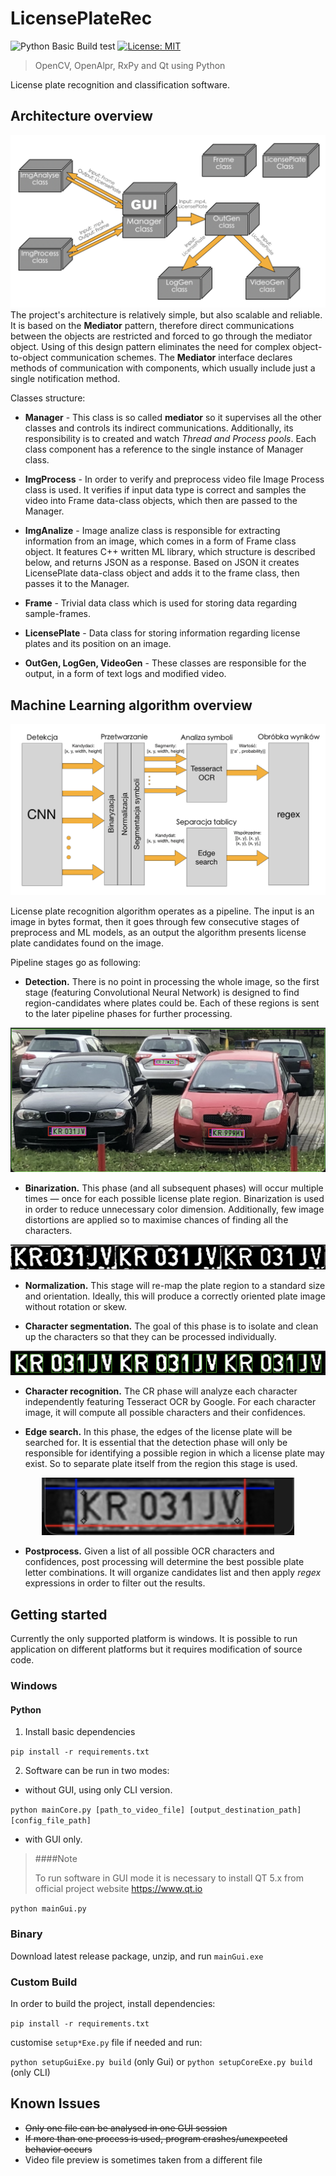 # LicensePlateRec
![Python Basic Build test](https://github.com/grzes5003/LicensePlateRec/workflows/Python%20Basic%20Build%20test/badge.svg)
[![License: MIT](https://img.shields.io/badge/License-MIT-yellow.svg)](https://opensource.org/licenses/MIT)
> OpenCV, OpenAlpr, RxPy and Qt using Python
 
License plate recognition and classification software.

## Architecture overview
![alt text](https://github.com/grzes5003/LicensePlateRec/blob/ml-flexing/readme/Arch_diagram.png)
The project's architecture is relatively simple, but also scalable and reliable.
It is based on the **Mediator** pattern, therefore direct communications between the objects are restricted and forced to
go through the mediator object. Using of this design pattern eliminates the need for complex object-to-object communication schemes.
The **Mediator** interface declares methods of communication with components, which usually include just a single notification method. 

Classes structure:
* **Manager** - This class is so called **mediator** so it supervises all the other classes and controls its indirect communications.
Additionally, its responsibility is to created and watch *Thread and Process pools*. Each class component has a reference to the single 
instance of Manager class.

* **ImgProcess** - In order to verify and preprocess video file Image Process class is used. It verifies if input data type is correct and 
samples the video into Frame data-class objects, which then are passed to the Manager.

* **ImgAnalize** - Image analize class is responsible for extracting information from an image, which comes in a form of Frame class object.
It features C++ written ML library, which structure is described below, and returns JSON as a response. Based on JSON it creates LicensePlate
data-class object and adds it to the frame class, then passes it to the Manager.

* **Frame** - Trivial data class which is used for storing data regarding sample-frames.

* **LicensePlate** - Data class for storing information regarding license plates and its position on an image.

* **OutGen, LogGen, VideoGen** - These classes are responsible for the output, in a form of text logs and modified video.
## Machine Learning algorithm overview
![alt text](https://github.com/grzes5003/LicensePlateRec/blob/ml-flexing/readme/ML_diagram.png)

License plate recognition algorithm operates as a pipeline. The input is an image in bytes format, then it goes through 
few consecutive stages of preprocess and ML models, as an output the algorithm presents license plate candidates found on the image.

Pipeline stages go as following:
* **Detection.** There is no point in processing the whole image, so the first stage (featuring Convolutional Neural Network) 
is designed to find region-candidates where plates could be. Each of these regions is sent to the later pipeline phases for further processing.
<p align="center">
  <img src="https://github.com/grzes5003/LicensePlateRec/blob/ml-flexing/readme/detection.png" />
</p>

* **Binarization.** This phase (and all subsequent phases) will occur multiple times — once for each possible license plate region.
Binarization is used in order to reduce unnecessary  color dimension. Additionally, few image distortions are applied so to maximise
chances of finding all the characters.

<p align="center">
  <img src="https://github.com/grzes5003/LicensePlateRec/blob/ml-flexing/readme/binarization.png" />
</p>

* **Normalization.** This stage will re-map the plate region to a standard size and orientation. 
Ideally, this will produce a correctly oriented plate image without rotation or skew.

* **Character segmentation.** The goal of this phase is to isolate and clean up the characters so that they can be processed individually.

<p align="center">
  <img src="https://github.com/grzes5003/LicensePlateRec/blob/ml-flexing/readme/segmentation.png" />
</p>

* **Character recognition.** The CR phase will analyze each character independently featuring Tesseract OCR by Google.
 For each character image, it will compute all possible characters and their confidences.
 
* **Edge search.** In this phase, the edges of the license plate will be searched for. 
 It is essential that the detection phase will only be responsible for identifying a possible region in which a license plate may exist. 
 So to separate plate itself from the region this stage is used.
 
<p align="center">
  <img src="https://github.com/grzes5003/LicensePlateRec/blob/ml-flexing/readme/edge.png" />
</p>

* **Postprocess.** Given a list of all possible OCR characters and confidences, post processing will determine the best possible plate letter combinations.
It will organize candidates list and then apply *regex* expressions in order to filter out the results.

## Getting started
Currently the only supported platform is windows. It is possible to run application on different platforms but it 
requires modification of source code.

###  Windows
#### Python 
1) Install basic dependencies

`pip install -r requirements.txt`

2) Software can be run in two modes:
* without GUI, using only CLI version.

`python mainCore.py [path_to_video_file] [output_destination_path] [config_file_path]`

* with GUI only.
>####Note
>
> To run software in GUI mode it is necessary to install QT 5.x
> from official project website https://www.qt.io

`python mainGui.py`

### Binary
Download latest release package, unzip, and run `mainGui.exe`

### Custom Build

In order to build the project,
install dependencies:

`pip install -r requirements.txt`

customise `setup*Exe.py` file if needed and run:

`python setupGuiExe.py build` (only Gui)
or 
`python setupCoreExe.py build` (only CLI)


## Known Issues
* <s>Only one file can be analysed in one GUI session</s>
* <s>If more than one process is used, program crashes/unexpected behavior occurs</s> 
* Video file preview is sometimes taken from a different file
























